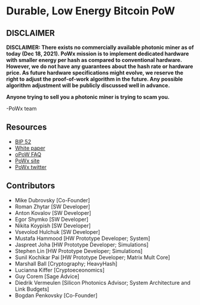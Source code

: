 # Durable, Low Energy Bitcoin PoW

## DISCLAIMER

**DISCLAIMER: There exists no commercially available photonic miner as of today (Dec 18, 2021). PoWx mission is to implement dedicated hardware with smaller energy per hash as compared to conventional hardware. However, we do not have any guarantees about the hash rate or hardware price. As future hardware specifications might evolve, we reserve the right to adjust the proof-of-work algorithm in the future. Any possible algorithm adjustment will be publicly discussed well in advance.**

**Anyone trying to sell you a photonic miner is trying to scam you.**

-PoWx team

## Resources

* [BIP 52](https://github.com/bitcoin/bips/blob/master/bip-0052.mediawiki)
* [White paper](https://www.opticalbitcoin.com/wp-content/uploads/2021/12/White-Paper.pdf)
* [oPoW FAQ](https://www.powx.org/opow)
* [PoWx site](https://powx.org)
* [PoWx twitter](https://twitter.com/_powx)

## Contributors

- Mike Dubrovsky [Co-Founder]
- Roman Zhytar [SW Developer]
- Anton Kovalov [SW Developer]
- Egor Shymko [SW Developer]
- Nikita Koypish [SW Developer]
- Vsevolod Hulchuk [SW Developer]
- Mustafa Hammood [HW Prototype Developer; System]
- Jaspreet Joha [HW Prototype Developer; Simulations]
- Stephen Lin [HW Prototype Developer; Simulations]
- Sunil Kochikar Pai [HW Prototype Developer; Matrix Mult Core]
- Marshall Ball [Cryptography; HeavyHash]
- Lucianna Kiffer [Cryptoeceonomics]
- Guy Corem [Sage Advice]
- Diedrik Vermeulen [Silicon Photonics Advisor; System Architecture and Link Budgets]
- Bogdan Penkovsky [Co-Founder]

